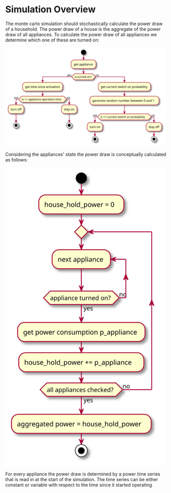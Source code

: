 # Simulation Overview

The monte carlo simulation should stochastically calculate the power draw of a household.
The power draw of a house is the aggregate of the power draw of all appliances.
To calculate the power draw of all appliances we determine which one of these are turned on:

![Appliance State](../../images/uml/appliance_state.svg)

Considering the appliances' state the power draw is conceptually calculated as follows:

![Household Power Calculation](../../images/uml/power_calculation.svg)

For every appliance the power draw is determined by a power time series that is read in at the start of the simulation.
The time series can be either constant or variable with respect to the time since it started operating

